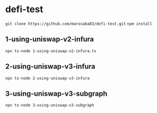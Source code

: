 # defi-test

`git clone https://github.com/marosaba83/defi-test.git`
`npm install`


## 1-using-uniswap-v2-infura
`npx ts-node 1-using-uniswap-v2-infura.ts`

## 2-using-uniswap-v3-infura
`npx ts-node 2-using-uniswap-v3-infura`

## 3-using-uniswap-v3-subgraph
`npx ts-node 3-using-uniswap-v3-subgraph`

